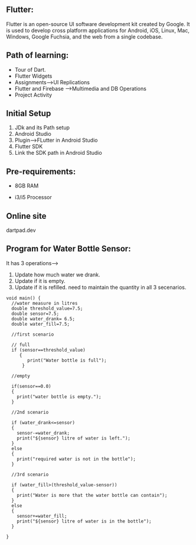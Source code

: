 ## Flutter:
Flutter is an open-source UI software development kit created by Google. It is used to develop cross platform applications for Android, iOS, Linux, Mac, Windows, Google Fuchsia, and the web from a single codebase. 

## Path of learning:

- Tour of Dart. 
- Flutter Widgets
- Assignments-->UI Replications
- Flutter and Firebase -->Multimedia and DB Operations
- Project Activity

## Initial Setup
 
1. JDk and its Path setup
2. Android Studio
3. Plugin-->FLutter in Android Studio
4. Flutter SDK
5. Link the SDK path in Android Studio

## Pre-requirements:

- 8GB RAM

- i3/i5 Processor

## Online site

dartpad.dev


## Program for Water Bottle Sensor:
It has 3 operations--> 
1. Update how much water we drank.
2. Update if it is empty.
3. Update if it is refilled.
need to maintain the quantity in all 3 secenarios.

```
void main() {
  //water measure in litres
  double threshold_value=7.5;
  double sensor=7.5;
  double water_drank= 6.5;
  double water_fill=7.5;
  
  //first scenario
  
  // full
  if (sensor==threshold_value)
     {
        print("Water bottle is full");
      }
  
  //empty
  
  if(sensor==0.0)
  {
    print("water bottle is empty.");
  }
  
  //2nd scenario
  
  if (water_drank<=sensor)
  {
    sensor-=water_drank; 
    print("${sensor} litre of water is left.");
  }
  else
  {
    print("required water is not in the bottle");
  }
  
  //3rd scenario
  
  if (water_fill>(threshold_value-sensor))
  {
    print("Water is more that the water bottle can contain");
  }
  else
  {
    sensor+=water_fill;
    print("${sensor} litre of water is in the bottle");
  }
  
}

```
